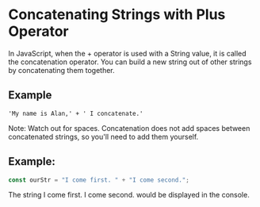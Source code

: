 # Concatenating Strings with Plus Operator
In JavaScript, when the + operator is used with a String value, it is called the concatenation operator. You can build a new string out of other strings by concatenating them together.

## Example
```
'My name is Alan,' + ' I concatenate.'
```
Note: Watch out for spaces. Concatenation does not add spaces between concatenated strings, so you'll need to add them yourself.

## Example:
```javascript
const ourStr = "I come first. " + "I come second.";
```
The string I come first. I come second. would be displayed in the console.
